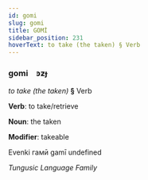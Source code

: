 ```yaml
---
id: gomi
slug: gomi
title: GOMİ
sidebar_position: 231
hoverText: to take (the taken) § Verb
---
```


### gomi&emsp;<span kind="abugida">ꜿƶɟ</span>

*to take (the taken)* **§** Verb

**Verb**: to take/retrieve

**Noun**: the taken

**Modifier**: takeable

Evenki гамӣ gamī undefined

*Tungusic Language Family*